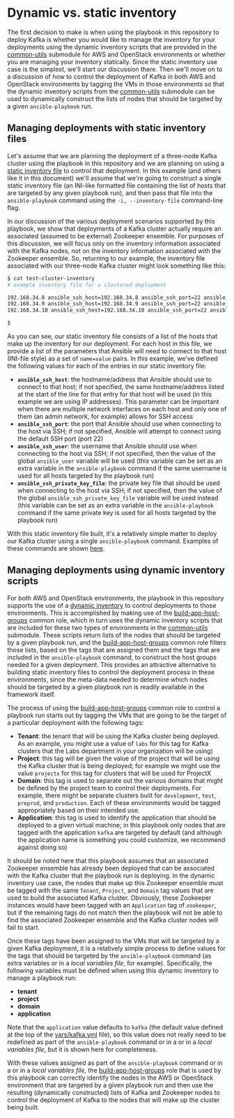 # Dynamic vs. static inventory
The first decision to make is when using the playbook in this repository to deploy Kafka is whether you would like to manage the inventory for your deployments using the dynamic inventory scripts that are provided in the [common-utils](../common-utils) submodule for AWS and OpenStack environments or whether you are managing your inventory statically. Since the static inventory use case is the simplest, we'll start our discussion there. Then we'll move on to a discussion of how to control the deployment of Kafka in both AWS and OpenStack environments by tagging the VMs in those environments so that the dynamic inventory scripts from the [common-utils](../common-utils) submodule can be used to dynamically construct the lists of nodes that should be targeted by a given `ansible-playbook` run.

## Managing deployments with static inventory files
Let's assume that we are planning the deployment of a three-node Kafka cluster using the playbook in this repository and we are planning on using a [static inventory file](https://docs.ansible.com/ansible/intro_inventory.html) to control that deployment. In this example (and others like it in this document) we'll assume that we're going to construct a single static inventory file (an INI-like formatted file containing the list of hosts that are targeted by any given playbook run), and then pass that file into the `ansible-playbook` command using the `-i, --inventory-file` command-line flag.

In our discussion of the various deployment scenarios supported by this playbook, we show that deployments of a Kafka cluster actually require an associated (assumed to be external) Zookeeper ensemble. For purposes of this discussion, we will focus only on the inventory information associated with the Kafka nodes, not on the inventory information associated with the Zookeeper ensemble. So, returning to our example, the inventory file associated with our three-node Kafka cluster might look something like this:

```bash
$ cat test-cluster-inventory
# example inventory file for a clustered deployment

192.168.34.8 ansible_ssh_host=192.168.34.8 ansible_ssh_port=22 ansible_ssh_user='cloud-user' ansible_ssh_private_key_file='keys/kafka_cluster_private_key'
192.168.34.9 ansible_ssh_host=192.168.34.9 ansible_ssh_port=22 ansible_ssh_user='cloud-user' ansible_ssh_private_key_file='keys/kafka_cluster_private_key'
192.168.34.10 ansible_ssh_host=192.168.34.10 ansible_ssh_port=22 ansible_ssh_user='cloud-user' ansible_ssh_private_key_file='keys/kafka_cluster_private_key'

$
```
As you can see, our static inventory file consists of a list of the hosts that make up the inventory for our deployment. For each host in this file, we provide a list of the parameters that Ansible will need to connect to that host (INI-file style) as a set of `name=value` pairs. In this example, we've defined the following values for each of the entries in our static inventory file:

* **`ansible_ssh_host`**: the hostname/address that Ansible should use to connect to that host; if not specified, the same hostname/address listed at the start of the line for that entry for that host will be used (in this example we are using IP addresses). This parameter can be important when there are multiple network interfaces on each host and only one of them (an admin network, for example) allows for SSH access
* **`ansible_ssh_port`**: the port that Ansible should use when connecting to the host via SSH; if not specified, Ansible will attempt to connect using the default SSH port (port 22)
* **`ansible_ssh_user`**: the username that Ansible should use when connecting to the host via SSH; if not specified, then the value of the global `ansible_user` variable will be used (this variable can be set as an extra variable in the `ansible-playbook` command if the same username is used for all hosts targeted by the playbook run)
* **`ansible_ssh_private_key_file`**: the private key file that should be used when connecting to the host via SSH; if not specified, then the value of the global `ansible_ssh_private_key_file` variable will be used instead (this variable can be set as an extra variable in the `ansible-playbook` command if the same private key is used for all hosts targeted by the playbook run)

With this static inventory file built, it's a relatively simple matter to deploy our Kafka cluster using a single `ansible-playbook` command. Examples of these commands are shown [here](Deployment-Scenarios.md).

## Managing deployments using dynamic inventory scripts
For both AWS and OpenStack environments, the playbook in this repository supports the use of a [dynamic inventory](https://docs.ansible.com/ansible/intro_dynamic_inventory.html) to control deployments to those environments. This is accomplished by making use of the [build-app-host-groups](../common-roles/build-app-host-groups) common role, which in turn uses the dynamic inventory scripts that are included for these two types of environments in the [common-utils](../common-utils) submodule. These scripts return lists of the nodes that should be targeted by a given playbook run, and the [build-app-host-groups](../common-roles/build-app-host-groups) common role filters those lists, based on the tags that are assigned them and the tags that are included in the `ansible-playbook` command, to construct the host groups needed for a given deployment. This provides an attractive alternative to building static inventory files to control the deployment process in these environments, since the meta-data needed to determine which nodes should be targeted by a given playbook run is readily available in the framework itself.

The process of using the [build-app-host-groups](../common-roles/build-app-host-groups) common role to control a playbook run starts out by tagging the VMs that are going to be the target of a particular deployment with the following tags:

* **Tenant**: the tenant that will be using the Kafka cluster being deployed. As an example, you might use a value of `labs` for this tag for Kafka clusters that the Labs department in your organization will be using)
* **Project**: this tag will be given the value of the project that will be using the Kafka cluster that is being deployed; for example we might use the value `projectx` for this tag for clusters that will be used for ProjectX
* **Domain**: this tag is used to separate out the various domains that might be defined by the project team to control their deployments. For example, there might be separate clusters built for `development`, `test`, `preprod`, and `production`. Each of these environments would be tagged appropriately based on their intended use.
* **Application**: this tag is used to identify the application that should be deployed to a given virtual machine; in this playbook only nodes that are tagged with the application `kafka` are targeted by default (and although the application name is something you could customize, we recommend against doing so)

It should be noted here that this playbook assumes that an associated Zookeeper ensemble has already been deployed that can be associated with the Kafka cluster that the playbook run is deploying. In the dynamic inventory use case, the nodes that make up this Zookeeper ensemble must be tagged with the same `Tenant`, `Project`, and `Domain` tag values that are used to build the associated Kafka cluster. Obviously, these Zookeeper instances would have been tagged with an `Application` tag of `zookeeper`, but if the remaining tags do not match then the playbook will not be able to find the associated Zookeeper ensemble and the Kafka cluster nodes will fail to start.

Once these tags have been assigned to the VMs that will be targeted by a given Kafka deployment, it is a relatively simple process to define values for the tags that should be targeted by the `ansible-playbook` command (as extra variables or in a *local variables file*, for example). Specifically, the following variables must be defined when using this dynamic inventory to manage a playbook run:

* **tenant**
* **project**
* **domain**
* **application**

Note that the `application` value defaults to `kafka` (the default value defined at the top of the [vars/kafka.yml](../vars/kafka.yml) file), so this value does not really need to be redefined as part of the `ansible-playbook` command or in a or in a *local variables file*, but it is shown here for completeness.

With these values assigned as part of the `ansible-playbook` command or in a or in a *local variables file*, the [build-app-host-groups](../common-roles/build-app-host-groups) role that is used by this playbook can correctly identify the nodes in the AWS or OpenStack environment that are targeted by a given playbook run and then use the resulting (dynamically constructed) lists of Kafka and Zookeeper nodes to control the deployment of Kafka to the nodes that will make up the cluster being built.
